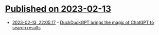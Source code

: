 # [Published on 2023-02-13](index.md)

* [2023-02-13, 22:05:17](https://news.ycombinator.com/item?id=34781418) - [DuckDuckGPT brings the magic of ChatGPT to search results](https://github.com/adamlui/userscripts/tree/master/chatgpt/duckduckgpt)
